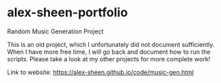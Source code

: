 # alex-sheen-portfolio

Random Music Generation Project

This is an old project, which I unfortunately did not document sufficiently. When I have more free time, I will go back and document how to run the scripts. Please take a look at my other projects for more complete work!

Link to website:
https://alex-sheen.github.io/code/music-gen.html
